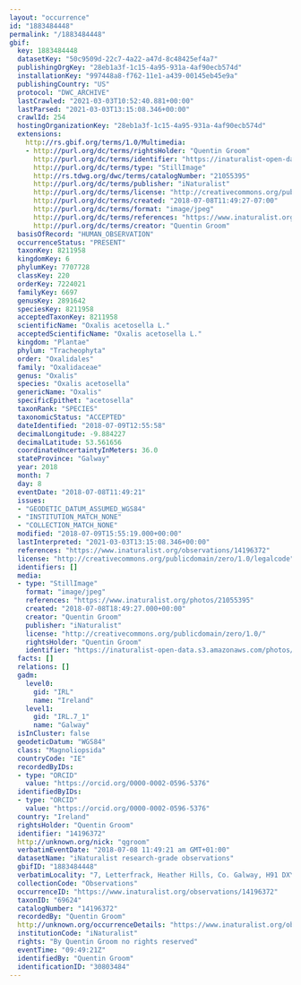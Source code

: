 ```yaml
---
layout: "occurrence"
id: "1883484448"
permalink: "/1883484448"
gbif:
  key: 1883484448
  datasetKey: "50c9509d-22c7-4a22-a47d-8c48425ef4a7"
  publishingOrgKey: "28eb1a3f-1c15-4a95-931a-4af90ecb574d"
  installationKey: "997448a8-f762-11e1-a439-00145eb45e9a"
  publishingCountry: "US"
  protocol: "DWC_ARCHIVE"
  lastCrawled: "2021-03-03T10:52:40.881+00:00"
  lastParsed: "2021-03-03T13:15:08.346+00:00"
  crawlId: 254
  hostingOrganizationKey: "28eb1a3f-1c15-4a95-931a-4af90ecb574d"
  extensions:
    http://rs.gbif.org/terms/1.0/Multimedia:
    - http://purl.org/dc/terms/rightsHolder: "Quentin Groom"
      http://purl.org/dc/terms/identifier: "https://inaturalist-open-data.s3.amazonaws.com/photos/21055395/original.jpeg?1531140439"
      http://purl.org/dc/terms/type: "StillImage"
      http://rs.tdwg.org/dwc/terms/catalogNumber: "21055395"
      http://purl.org/dc/terms/publisher: "iNaturalist"
      http://purl.org/dc/terms/license: "http://creativecommons.org/publicdomain/zero/1.0/"
      http://purl.org/dc/terms/created: "2018-07-08T11:49:27-07:00"
      http://purl.org/dc/terms/format: "image/jpeg"
      http://purl.org/dc/terms/references: "https://www.inaturalist.org/photos/21055395"
      http://purl.org/dc/terms/creator: "Quentin Groom"
  basisOfRecord: "HUMAN_OBSERVATION"
  occurrenceStatus: "PRESENT"
  taxonKey: 8211958
  kingdomKey: 6
  phylumKey: 7707728
  classKey: 220
  orderKey: 7224021
  familyKey: 6697
  genusKey: 2891642
  speciesKey: 8211958
  acceptedTaxonKey: 8211958
  scientificName: "Oxalis acetosella L."
  acceptedScientificName: "Oxalis acetosella L."
  kingdom: "Plantae"
  phylum: "Tracheophyta"
  order: "Oxalidales"
  family: "Oxalidaceae"
  genus: "Oxalis"
  species: "Oxalis acetosella"
  genericName: "Oxalis"
  specificEpithet: "acetosella"
  taxonRank: "SPECIES"
  taxonomicStatus: "ACCEPTED"
  dateIdentified: "2018-07-09T12:55:58"
  decimalLongitude: -9.884227
  decimalLatitude: 53.561656
  coordinateUncertaintyInMeters: 36.0
  stateProvince: "Galway"
  year: 2018
  month: 7
  day: 8
  eventDate: "2018-07-08T11:49:21"
  issues:
  - "GEODETIC_DATUM_ASSUMED_WGS84"
  - "INSTITUTION_MATCH_NONE"
  - "COLLECTION_MATCH_NONE"
  modified: "2018-07-09T15:55:19.000+00:00"
  lastInterpreted: "2021-03-03T13:15:08.346+00:00"
  references: "https://www.inaturalist.org/observations/14196372"
  license: "http://creativecommons.org/publicdomain/zero/1.0/legalcode"
  identifiers: []
  media:
  - type: "StillImage"
    format: "image/jpeg"
    references: "https://www.inaturalist.org/photos/21055395"
    created: "2018-07-08T18:49:27.000+00:00"
    creator: "Quentin Groom"
    publisher: "iNaturalist"
    license: "http://creativecommons.org/publicdomain/zero/1.0/"
    rightsHolder: "Quentin Groom"
    identifier: "https://inaturalist-open-data.s3.amazonaws.com/photos/21055395/original.jpeg?1531140439"
  facts: []
  relations: []
  gadm:
    level0:
      gid: "IRL"
      name: "Ireland"
    level1:
      gid: "IRL.7_1"
      name: "Galway"
  isInCluster: false
  geodeticDatum: "WGS84"
  class: "Magnoliopsida"
  countryCode: "IE"
  recordedByIDs:
  - type: "ORCID"
    value: "https://orcid.org/0000-0002-0596-5376"
  identifiedByIDs:
  - type: "ORCID"
    value: "https://orcid.org/0000-0002-0596-5376"
  country: "Ireland"
  rightsHolder: "Quentin Groom"
  identifier: "14196372"
  http://unknown.org/nick: "qgroom"
  verbatimEventDate: "2018-07-08 11:49:21 am GMT+01:00"
  datasetName: "iNaturalist research-grade observations"
  gbifID: "1883484448"
  verbatimLocality: "7, Letterfrack, Heather Hills, Co. Galway, H91 DXY2, Ireland"
  collectionCode: "Observations"
  occurrenceID: "https://www.inaturalist.org/observations/14196372"
  taxonID: "69624"
  catalogNumber: "14196372"
  recordedBy: "Quentin Groom"
  http://unknown.org/occurrenceDetails: "https://www.inaturalist.org/observations/14196372"
  institutionCode: "iNaturalist"
  rights: "By Quentin Groom no rights reserved"
  eventTime: "09:49:21Z"
  identifiedBy: "Quentin Groom"
  identificationID: "30803484"
---
```

